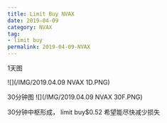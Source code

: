 ```yaml
---
title: Limit Buy NVAX
date: 2019-04-09
category: NVAX
tag:
- limit buy
permalink: 2019-04-09-NVAX
---
```


1天图

![](/IMG/2019.04.09 NVAX 1D.PNG)

30分钟图
![](/IMG/2019.04.09 NVAX 30F.PNG)

30分钟中枢形成， limit buy$\$$0.52
希望能尽快减少损失
